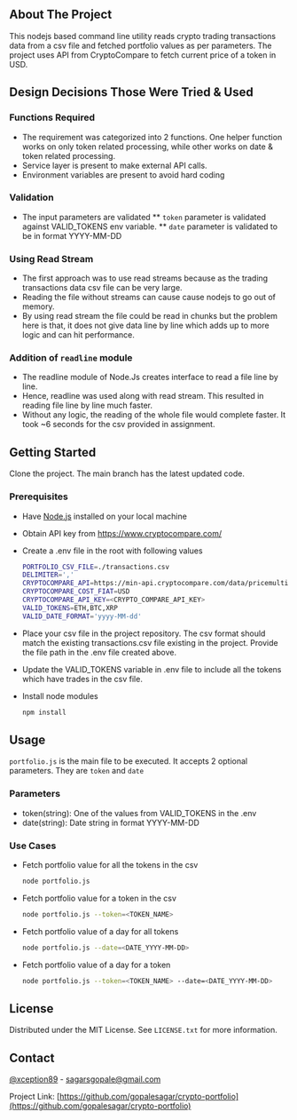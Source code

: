 ## About The Project

This nodejs based command line utility reads crypto trading transactions data from a csv file and fetched portfolio values as per parameters.
The project uses API from CryptoCompare to fetch current price of a token in USD.

## Design Decisions Those Were Tried & Used

### Functions Required
* The requirement was categorized into 2 functions. One helper function works on only token related processing, while other works on date & token related processing.
* Service layer is present to make external API calls.
* Environment variables are present to avoid hard coding

### Validation
* The input parameters are validated
** ```token``` parameter is validated against VALID_TOKENS env variable.
** ```date``` parameter is validated to be in format YYYY-MM-DD

### Using Read Stream
* The first approach was to use read streams because as the trading transactions data csv file can be very large. 
* Reading the file without streams can cause cause nodejs to go out of memory. 
* By using read stream the file could be read in chunks but the problem here is that, it does not give data line by line which adds up to more logic and can hit performance.

### Addition of ```readline``` module
* The readline module of Node.Js creates interface to read a file line by line. 
* Hence, readline was used along with read stream. This resulted in reading file line by line much faster. 
* Without any logic, the reading of the whole file would complete faster. It took ~6 seconds for the csv provided in assignment.

### 

## Getting Started

Clone the project. The main branch has the latest updated code.

### Prerequisites
* Have [Node.js](https://nodejs.org/en/) installed on your local machine

* Obtain API key from https://www.cryptocompare.com/

* Create a .env file in the root with following values
  ```sh
  PORTFOLIO_CSV_FILE=./transactions.csv
  DELIMITER=','
  CRYPTOCOMPARE_API=https://min-api.cryptocompare.com/data/pricemulti
  CRYPTOCOMPARE_COST_FIAT=USD
  CRYPTOCOMPARE_API_KEY=<CRYPTO_COMPARE_API_KEY>
  VALID_TOKENS=ETH,BTC,XRP
  VALID_DATE_FORMAT='yyyy-MM-dd'
  ```
* Place your csv file in the project repository. The csv format should match the existing transactions.csv file existing in the project. Provide the file path in the .env file created above.

* Update the VALID_TOKENS variable in .env file to include all the tokens which have trades in the csv file.

* Install node modules
  ```sh
  npm install
  ```
## Usage
```portfolio.js``` is the main file to be executed. It accepts 2 optional parameters. They are ```token``` and ```date```

### Parameters
* token(string): One of the values from VALID_TOKENS in the .env
* date(string): Date string in format YYYY-MM-DD

### Use Cases
* Fetch portfolio value for all the tokens in the csv
  ```sh
  node portfolio.js
  ```
* Fetch portfolio value for a token in the csv
  ```sh
  node portfolio.js --token=<TOKEN_NAME>
  ```
* Fetch portfolio value of a day for all tokens
  ```sh
  node portfolio.js --date=<DATE_YYYY-MM-DD>
  ```
* Fetch portfolio value of a day for a token
  ```sh
  node portfolio.js --token=<TOKEN_NAME> --date=<DATE_YYYY-MM-DD>
  ```

## License

Distributed under the MIT License. See `LICENSE.txt` for more information.

## Contact

[@xception89](https://twitter.com/xception89) - sagarsgopale@gmail.com

Project Link: [https://github.com/gopalesagar/crypto-portfolio](https://github.com/gopalesagar/crypto-portfolio)